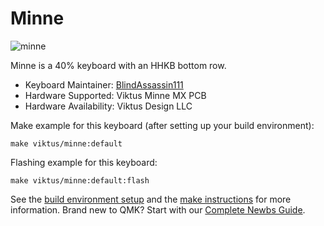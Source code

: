 # Minne

![minne](https://imgur.com/OKnryxc)

Minne is a 40% keyboard with an HHKB bottom row.

-   Keyboard Maintainer: [BlindAssassin111](https://github.com/BlindAssassin111)
-   Hardware Supported: Viktus Minne MX PCB
-   Hardware Availability: Viktus Design LLC

Make example for this keyboard (after setting up your build environment):

    make viktus/minne:default

Flashing example for this keyboard:

    make viktus/minne:default:flash

See the [build environment setup](https://docs.qmk.fm/#/getting_started_build_tools) and the [make instructions](https://docs.qmk.fm/#/getting_started_make_guide) for more information. Brand new to QMK? Start with our [Complete Newbs Guide](https://docs.qmk.fm/#/newbs).
